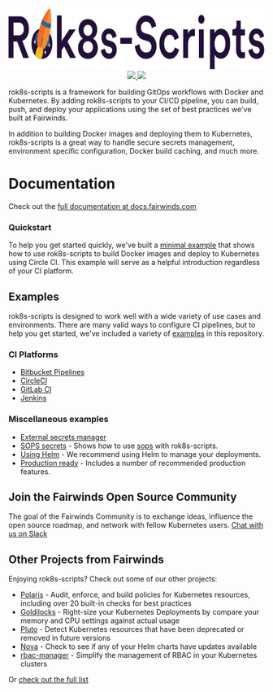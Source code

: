 <div align="center">
    <img src="/img/rok8s-logo.svg" height="120" alt="Rok8s Scripts" />
    <br>
    <a href="https://github.com/FairwindsOps/rok8s-scripts/releases">
        <img src="https://img.shields.io/github/v/release/FairwindsOps/rok8s-scripts">
    </a>
    <a href="https://join.slack.com/t/fairwindscommunity/shared_invite/zt-e3c6vj4l-3lIH6dvKqzWII5fSSFDi1g">
      <img src="https://img.shields.io/static/v1?label=Slack&message=Join+our+Community&color=4a154b&logo=slack">
    </a>
</div>

rok8s-scripts is a framework for building GitOps workflows with Docker and Kubernetes.
By adding rok8s-scripts to your CI/CD pipeline, you can build, push, and deploy your applications using the
set of best practices we've built at Fairwinds.

In addition to building Docker images and deploying them to Kubernetes, rok8s-scripts is a great way to handle
secure secrets management, environment specific configuration, Docker build caching, and much more.

# Documentation
Check out the [full documentation at docs.fairwinds.com](https://rok8s-scripts.docs.fairwinds.com/)

### Quickstart
To help you get started quickly, we've built a [minimal example](https://github.com/FairwindsOps/rok8s-scripts/tree/master/examples/minimal)
that shows how to use rok8s-scripts to build Docker images and deploy to Kubernetes
using Circle CI. This example will serve as a helpful introduction regardless of your CI platform.

## Examples

rok8s-scripts is designed to work well with a wide variety of use cases and environments.
There are many valid ways to configure CI pipelines, but to help you get started, we've included a variety of [examples](https://github.com/FairwindsOps/rok8s-scripts/tree/master/examples) in this repository.

### CI Platforms
- [Bitbucket Pipelines](https://github.com/FairwindsOps/rok8s-scripts/tree/master/examples/ci/bitbucket-pipelines.yml)
- [CircleCI](https://github.com/FairwindsOps/rok8s-scripts/tree/master/examples/ci/.circleci/config.yml)
- [GitLab CI](https://github.com/FairwindsOps/rok8s-scripts/tree/master/examples/ci/.gitlab-ci.yml)
- [Jenkins](https://github.com/FairwindsOps/rok8s-scripts/tree/master/examples/ci/Jenkinsfile)

### Miscellaneous examples
- [External secrets manager](https://github.com/FairwindsOps/rok8s-scripts/tree/master/examples/external-secrets-manager)
- [SOPS secrets](https://github.com/FairwindsOps/rok8s-scripts/tree/master/examples/minimal-sops-secrets) - Shows how to use [sops](https://github.com/mozilla/sops) with rok8s-scripts.
- [Using Helm](https://github.com/FairwindsOps/rok8s-scripts/tree/master/examples/helm) - We recommend using Helm to manage your deployments.
- [Production ready](https://github.com/FairwindsOps/rok8s-scripts/tree/master/examples/production-ready) - Includes a number of recommended production features.

<!-- Begin boilerplate -->
## Join the Fairwinds Open Source Community

The goal of the Fairwinds Community is to exchange ideas, influence the open source roadmap,
and network with fellow Kubernetes users.
[Chat with us on Slack](https://join.slack.com/t/fairwindscommunity/shared_invite/zt-2na8gtwb4-DGQ4qgmQbczQyB2NlFlYQQ)

## Other Projects from Fairwinds

Enjoying rok8s-scripts? Check out some of our other projects:
* [Polaris](https://github.com/FairwindsOps/Polaris) - Audit, enforce, and build policies for Kubernetes resources, including over 20 built-in checks for best practices
* [Goldilocks](https://github.com/FairwindsOps/Goldilocks) - Right-size your Kubernetes Deployments by compare your memory and CPU settings against actual usage
* [Pluto](https://github.com/FairwindsOps/Pluto) - Detect Kubernetes resources that have been deprecated or removed in future versions
* [Nova](https://github.com/FairwindsOps/Nova) - Check to see if any of your Helm charts have updates available
* [rbac-manager](https://github.com/FairwindsOps/rbac-manager) - Simplify the management of RBAC in your Kubernetes clusters

Or [check out the full list](https://www.fairwinds.com/open-source-software?utm_source=rok8s-scripts&utm_medium=rok8s-scripts&utm_campaign=rok8s-scripts)
